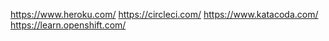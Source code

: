 https://www.heroku.com/
https://circleci.com/
https://www.katacoda.com/
https://learn.openshift.com/
